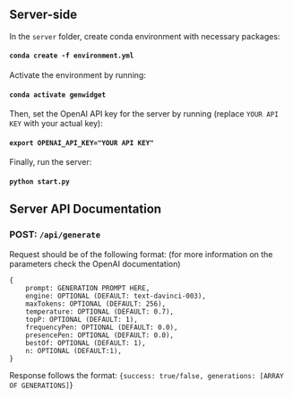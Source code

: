 ## Server-side

In the `server` folder, create conda environment with necessary packages:

#### `conda create -f environment.yml`

Activate the environment by running:

#### `conda activate genwidget`

Then, set the OpenAI API key for the server by running (replace `YOUR API KEY` with your actual key):

#### `export OPENAI_API_KEY="YOUR API KEY"`

Finally, run the server:

#### `python start.py`

## Server API Documentation

### POST: `/api/generate`

Request should be of the following format: (for more information on the parameters check the OpenAI documentation)
```
{ 
    prompt: GENERATION PROMPT HERE,
    engine: OPTIONAL (DEFAULT: text-davinci-003),
    maxTokens: OPTIONAL (DEFAULT: 256),
    temperature: OPTIONAL (DEFAULT: 0.7),
    topP: OPTIONAL (DEFAULT: 1),
    frequencyPen: OPTIONAL (DEFAULT: 0.0),
    presencePen: OPTIONAL (DEFAULT: 0.0),
    bestOf: OPTIONAL (DEFAULT: 1),
    n: OPTIONAL (DEFAULT:1),
}
```

Response follows the format: `{success: true/false, generations: [ARRAY OF GENERATIONS]`}
